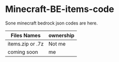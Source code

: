 # Minecraft-BE-items-code


Sone minecraft bedrock json codes are here. 


| Files Names        |    ownership  |
| -----------------  | ------------- |
| items.zip or .7z   |    Not me     |
| coming soon        |      me      |
